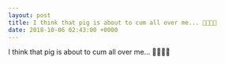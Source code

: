 ```yaml
---
layout: post
title: I think that pig is about to cum all over me... 🐷💦💦💦
date: 2018-10-06 02:43:00 +0000
---
```


I think that pig is about to cum all over me... 🐷💦💦💦


